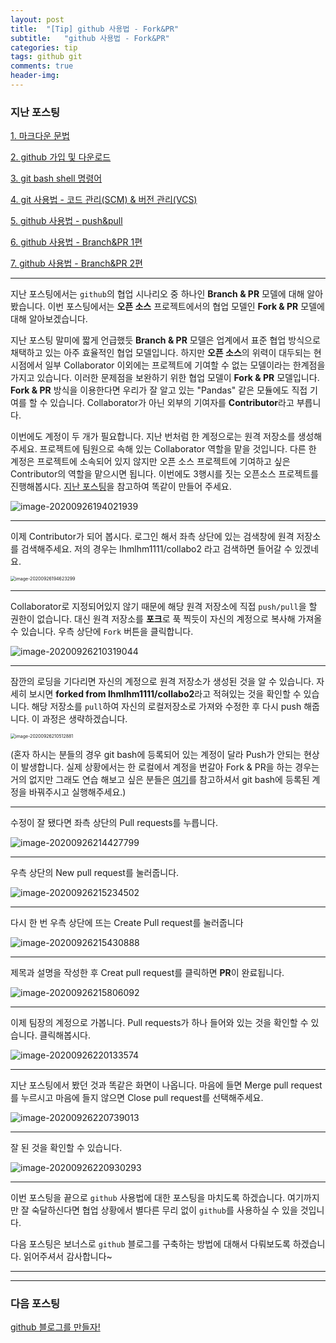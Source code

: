 ```yaml
---
layout: post
title:  "[Tip] github 사용법 - Fork&PR"
subtitle:   "github 사용법 - Fork&PR"
categories: tip
tags: github git
comments: true
header-img:
---
```




### 지난 포스팅

[1. 마크다운 문법](https://lhmlhm1111.github.io/tip/2020/09/20/Tip-Tip-Markdown/)

[2. github 가입 및 다운로드](https://lhmlhm1111.github.io/tip/2020/09/20/Tip-Tip-githup_signupsetup/)

[3. git bash shell 명령어](https://lhmlhm1111.github.io/tip/2020/09/21/Tip-Tip-Shellcommand/)

[4. git 사용법 - 코드 관리(SCM) & 버전 관리(VCS)](https://lhmlhm1111.github.io/tip/2020/09/22/Tip-Tip-git/)

[5. github 사용법 - push&pull](https://lhmlhm1111.github.io/tip/2020/09/23/Tip-Tip-github_pushpull/)

[6. github 사용법 - Branch&PR 1편](https://lhmlhm1111.github.io/tip/2020/09/24/Tip-Tip-github_branchPR1/)

[7. github 사용법 - Branch&PR 2편](https://lhmlhm1111.github.io/tip/2020/09/25/Tip-Tip-github_branchPR2/)

---



지난 포스팅에서는 `github`의 협업 시나리오 중 하나인 **Branch & PR** 모델에 대해 알아봤습니다. 이번 포스팅에서는 **오픈 소스** 프로젝트에서의 협업 모델인 **Fork & PR** 모델에 대해 알아보겠습니다.

지난 포스팅 말미에 짧게 언급했듯 **Branch & PR** 모델은 업계에서 표준 협업 방식으로 채택하고 있는 아주 효율적인 협업 모델입니다. 하지만 **오픈 소스**의 위력이 대두되는 현 시점에서 일부 Collaborator 이외에는 프로젝트에 기여할 수 없는 모델이라는 한계점을 가지고 있습니다. 이러한 문제점을 보완하기 위한 협업 모델이 **Fork & PR** 모델입니다. **Fork & PR**  방식을 이용한다면 우리가 잘 알고 있는 "Pandas" 같은 모듈에도 직접 기여를 할 수 있습니다. Collaborator가 아닌 외부의 기여자를 **Contributor**라고 부릅니다.

이번에도 계정이 두 개가 필요합니다. 지난 번처럼 한 계정으로는 원격 저장소를 생성해주세요. 프로젝트에 팀원으로 속해 있는 Collaborator 역할을 맡을 것입니다. 다른 한 계정은 프로젝트에 소속되어 있지 않지만 오픈 소스 프로젝트에 기여하고 싶은 Contributor의 역할을 맡으시면 됩니다. 이번에도 3행시를 짓는 오픈소스 프로젝트를 진행해봅시다. [지난 포스팅](https://lhmlhm1111.github.io/tip/2020/09/24/Tip-Tip-github_branchPR2/)을 참고하여 똑같이 만들어 주세요.

![image-20200926194021939](https://user-images.githubusercontent.com/47618340/94341733-bb98dc00-0046-11eb-9371-0b6eae76fa9d.png)

---

이제 Contributor가 되어 봅시다. 로그인 해서 좌측 상단에 있는 검색창에 원격 저장소를 검색해주세요. 저의 경우는 lhmlhm1111/collabo2 라고 검색하면 들어갈 수 있겠네요.

<img src="https://user-images.githubusercontent.com/47618340/94341738-cb182500-0046-11eb-9528-e1d5ec44a9cb.png" alt="image-20200926194623299" style="zoom:50%;" />

---

Collaborator로 지정되어있지 않기 때문에 해당 원격 저장소에 직접 `push/pull`을 할 권한이 없습니다. 대신 원격 저장소를 **포크**로 푹 찍듯이 자신의 계정으로 복사해 가져올 수 있습니다. 우측 상단에 `Fork` 버튼을 클릭합니다.

![image-20200926210319044](https://user-images.githubusercontent.com/47618340/94341751-e1be7c00-0046-11eb-9d07-e11048285648.png)

---

잠깐의 로딩을 기다리면 자신의 계정으로 원격 저장소가 생성된 것을 알 수 있습니다. 자세히 보시면 **forked from lhmlhm1111/collabo2**라고 적혀있는 것을 확인할 수 있습니다. 해당 저장소를 `pull`하여 자신의 로컬저장소로 가져와 수정한 후 다시 push 해줍니다. 이 과정은 생략하겠습니다.

<img src="https://user-images.githubusercontent.com/47618340/94341755-ed11a780-0046-11eb-89ac-c26447f70717.png" alt="image-20200926210512881" style="zoom:50%;" />

(혼자 하시는 분들의 경우 git bash에 등록되어 있는 계정이 달라 Push가 안되는 현상이 발생합니다. 실제 상황에서는 한 로컬에서 계정을 번갈아 Fork & PR을 하는 경우는 거의 없지만 그래도 연습 해보고 싶은 분들은 [여기](https://somjang.tistory.com/entry/Git-Git-Bash-%ED%84%B0%EB%AF%B8%EB%84%90-%EA%B3%84%EC%A0%95-%EB%B3%80%EA%B2%BD-%EB%B0%A9%EB%B2%95)를 참고하셔서 git bash에 등록된 계정을 바꿔주시고 실행해주세요.)

---

수정이 잘 됐다면 좌측 상단의 Pull requests를 누릅니다.

![image-20200926214427799](https://user-images.githubusercontent.com/47618340/94341763-00bd0e00-0047-11eb-8376-f9dfd6f94f72.png)

---

우측 상단의 New pull request를 눌러줍니다.

![image-20200926215234502](https://user-images.githubusercontent.com/47618340/94341771-1d594600-0047-11eb-8d8f-01333ee67e7a.png)

---

다시 한 번 우측 상단에 뜨는 Create Pull request를 눌러줍니다

![image-20200926215430888](https://user-images.githubusercontent.com/47618340/94341777-29dd9e80-0047-11eb-9898-0d3c2e02e2db.png)

---

제목과 설명을 작성한 후 Creat pull request를 클릭하면 **PR**이 완료됩니다.

![image-20200926215806092](https://user-images.githubusercontent.com/47618340/94341784-395ce780-0047-11eb-887a-61db35443cdf.png)

---

 이제 팀장의 계정으로 가봅니다. Pull requests가 하나 들어와 있는 것을 확인할 수 있습니다. 클릭해봅시다.

![image-20200926220133574](https://user-images.githubusercontent.com/47618340/94341796-51346b80-0047-11eb-843b-f383262c0acb.png)

---

지난 포스팅에서 봤던 것과 똑같은 화면이 나옵니다. 마음에 들면 Merge pull request를 누르시고 마음에 들지 않으면 Close pull request를 선택해주세요.

![image-20200926220739013](https://user-images.githubusercontent.com/47618340/94341800-614c4b00-0047-11eb-9b00-cf888b665fae.png)

---

잘 된 것을 확인할 수 있습니다.

![image-20200926220930293](https://user-images.githubusercontent.com/47618340/94341807-6d380d00-0047-11eb-924d-6f4cb8ef748c.png)

---

이번 포스팅을 끝으로 `github` 사용법에 대한 포스팅을 마치도록 하겠습니다. 여기까지만 잘 숙달하신다면 협업 상황에서 별다른 무리 없이 `github`를 사용하실 수 있을 것입니다. 

다음 포스팅은 보너스로 `github` 블로그를 구축하는 방법에 대해서 다뤄보도록 하겠습니다. 읽어주셔서 감사합니다~

---



---

### 다음 포스팅

[github 블로그를 만들자!](https://lhmlhm1111.github.io/tip/2020/09/27/Tip-Tip-github_blog/)

